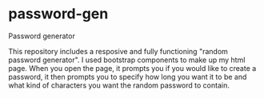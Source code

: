 # password-gen
Password generator

This repository includes a resposive and fully functioning "random password generator". I used bootstrap components to make up my html page.
When you open the page, it prompts you if you would like to create a password, it then prompts you to specify how long you want it to be and what kind of characters you want the random password to contain.
